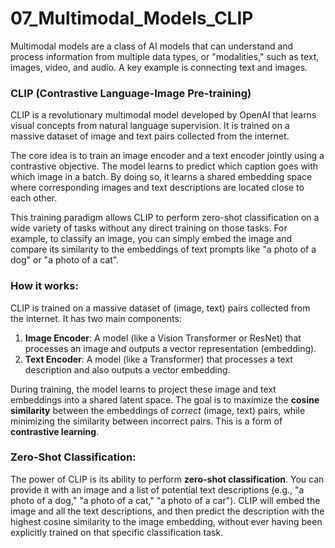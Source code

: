 # 07_Multimodal_Models_CLIP

Multimodal models are a class of AI models that can understand and process information from multiple data types, or "modalities," such as text, images, video, and audio. A key example is connecting text and images.

### CLIP (Contrastive Language-Image Pre-training)

CLIP is a revolutionary multimodal model developed by OpenAI that learns visual concepts from natural language supervision. It is trained on a massive dataset of image and text pairs collected from the internet.

The core idea is to train an image encoder and a text encoder jointly using a contrastive objective. The model learns to predict which caption goes with which image in a batch. By doing so, it learns a shared embedding space where corresponding images and text descriptions are located close to each other.

This training paradigm allows CLIP to perform zero-shot classification on a wide variety of tasks without any direct training on those tasks. For example, to classify an image, you can simply embed the image and compare its similarity to the embeddings of text prompts like "a photo of a dog" or "a photo of a cat".

### How it works:

CLIP is trained on a massive dataset of (image, text) pairs collected from the internet. It has two main components:
1.  **Image Encoder**: A model (like a Vision Transformer or ResNet) that processes an image and outputs a vector representation (embedding).
2.  **Text Encoder**: A model (like a Transformer) that processes a text description and also outputs a vector embedding.

During training, the model learns to project these image and text embeddings into a shared latent space. The goal is to maximize the **cosine similarity** between the embeddings of *correct* (image, text) pairs, while minimizing the similarity between incorrect pairs. This is a form of **contrastive learning**.

### Zero-Shot Classification:

The power of CLIP is its ability to perform **zero-shot classification**. You can provide it with an image and a list of potential text descriptions (e.g., "a photo of a dog," "a photo of a cat," "a photo of a car"). CLIP will embed the image and all the text descriptions, and then predict the description with the highest cosine similarity to the image embedding, without ever having been explicitly trained on that specific classification task. 